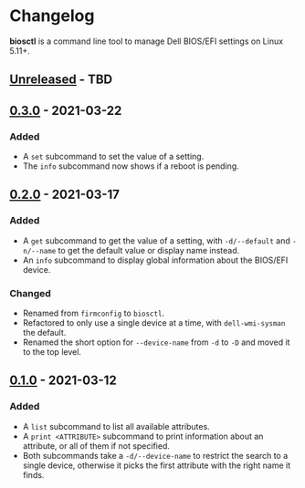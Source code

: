 # Changelog

**biosctl** is a command line tool to manage Dell BIOS/EFI settings on Linux 5.11+.

<!-- next-header -->
## [Unreleased] - TBD


## [0.3.0] - 2021-03-22

### Added

* A `set` subcommand to set the value of a setting.
* The `info` subcommand now shows if a reboot is pending.


## [0.2.0] - 2021-03-17

### Added

* A `get` subcommand to get the value of a setting, with `-d/--default` and `-n/--name` to get the default value or display name instead.
* An `info` subcommand to display global information about the BIOS/EFI device.

### Changed

* Renamed from `firmconfig` to `biosctl`.
* Refactored to only use a single device at a time, with `dell-wmi-sysman` the default.
* Renamed the short option for `--device-name` from `-d` to `-D` and moved it to the top level.

## [0.1.0] - 2021-03-12

### Added

* A `list` subcommand to list all available attributes.
* A `print <ATTRIBUTE>` subcommand to print information about an attribute, or all of them if not specified.
* Both subcommands take a `-d/--device-name` to restrict the search to a single device, otherwise it picks the first attribute with the right name it finds.

<!-- next-url -->
[Unreleased]: https://github.com/gourlaysama/biosctl/compare/v0.3.0...HEAD
[0.3.0]: https://github.com/gourlaysama/biosctl/compare/v0.2.0...v0.3.0
[0.2.0]: https://github.com/gourlaysama/biosctl/compare/v0.1.0...v0.2.0
[0.1.0]: https://github.com/gourlaysama/biosctl/compare/757e73c...v0.1.0